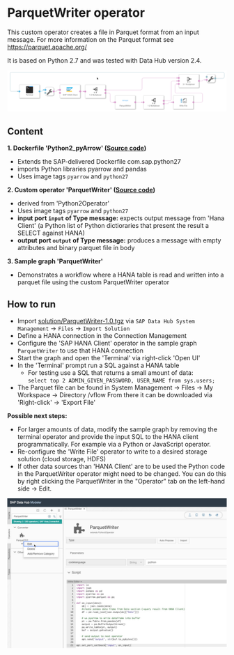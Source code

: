 # ParquetWriter operator #
This custom operator creates a file in Parquet format from an input message. For more information on the Parquet format see https://parquet.apache.org/

It is based on Python 2.7 and was tested with Data Hub version 2.4.

![alt text](./graph.png "Graph")

## Content
**1. Dockerfile 'Python2_pyArrow' ([Source code](src/ParquetWriter-1.0/vrep/vflow/dockerfiles/examples/Python2_pyArrow/Dockerfile))**
  - Extends the SAP-delivered Dockerfile com.sap.python27
  - imports Python libraries pyarrow and pandas
  - Uses image tags `pyarrow` and `python27`

**2. Custom operator 'ParquetWriter' ([Source code](src/ParquetWriter-1.0/vrep/vflow/subengines/com/sap/python27/operators/examples/ParquetWriter/parquet_pyarrow_upload.py))**
  - derived from 'Python2Operator'
  - Uses image tags `pyarrow` and `python27`
  - **input port `input` of Type message:** expects output message from 'Hana Client' (a Python list of Python dictioraries that present the result a SELECT against HANA)
  - **output port `output` of Type message:** produces a message with empty attributes and binary parquet file in body

**3. Sample graph 'ParquetWriter'**
  - Demonstrates a workflow where a HANA table is read and written into a parquet file using the custom ParquetWriter  operator
  
## How to run
  - Import [solution/ParquetWriter-1.0.tgz](solution/ParquetWriter-1.0.tgz) via `SAP Data Hub System Management` -> `Files` -> `Import Solution`
  - Define a HANA connection in the Connection Management
  - Configure the 'SAP HANA Client' operator in the sample graph `ParquetWriter` to use that HANA connection
  - Start the graph and open the 'Terminal' via right-click 'Open UI'
  - In the 'Terminal' prompt run a SQL against a HANA table
    - For testing use a SQL that returns a small amount of data:  
      `select top 2 ADMIN_GIVEN_PASSWORD, USER_NAME from sys.users;`
  - The Parquet file can be found in System Management -> Files -> My Workspace -> Directory /vflow 
    From there it can be downloaded via 'Right-click' -> 'Export File'

**Possible next steps:**
  - For larger amounts of data, modify the sample graph by removing the terminal operator and provide the input SQL to the HANA client programmatically. For example via a Python or JavaScript operator.
  - Re-configure the 'Write File' operator to write to a desired storage solution (cloud storage, HDFS)
  - If other data sources than 'HANA Client' are to be used the Python code in the ParquetWriter operator might need to be changed. You can do this by right clicking the ParquetWriter in the "Operator" tab on the left-hand side -> Edit.

![alt text](./modify.jpg "Modify operator code")
